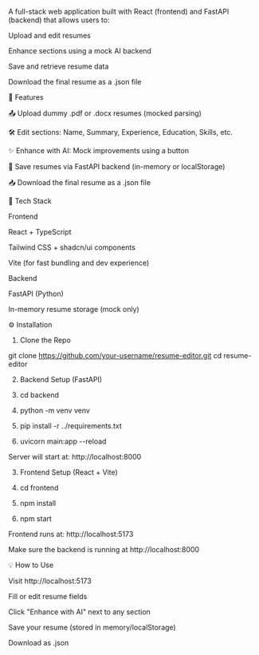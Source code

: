 A full-stack web application built with React (frontend) and FastAPI (backend) that allows users to:

Upload and edit resumes

Enhance sections using a mock AI backend

Save and retrieve resume data

Download the final resume as a .json file

🚀 Features

📤 Upload dummy .pdf or .docx resumes (mocked parsing)

🛠 Edit sections: Name, Summary, Experience, Education, Skills, etc.

✨ Enhance with AI: Mock improvements using a button

💾 Save resumes via FastAPI backend (in-memory or localStorage)

📥 Download the final resume as a .json file

🧩 Tech Stack

Frontend

React + TypeScript

Tailwind CSS + shadcn/ui components

Vite (for fast bundling and dev experience)

Backend

FastAPI (Python)

In-memory resume storage (mock only)



⚙️ Installation

1. Clone the Repo

git clone https://github.com/your-username/resume-editor.git
cd resume-editor

2. Backend Setup (FastAPI)

1. cd backend       
2. python -m venv venv        
3. pip install -r ../requirements.txt       
4. uvicorn main:app --reload

Server will start at: http://localhost:8000

3. Frontend Setup (React + Vite)

1. cd frontend           
2. npm install         
3. npm start        

Frontend runs at: http://localhost:5173

Make sure the backend is running at http://localhost:8000

💡 How to Use

Visit http://localhost:5173

Fill or edit resume fields

Click "Enhance with AI" next to any section

Save your resume (stored in memory/localStorage)

Download as .json
